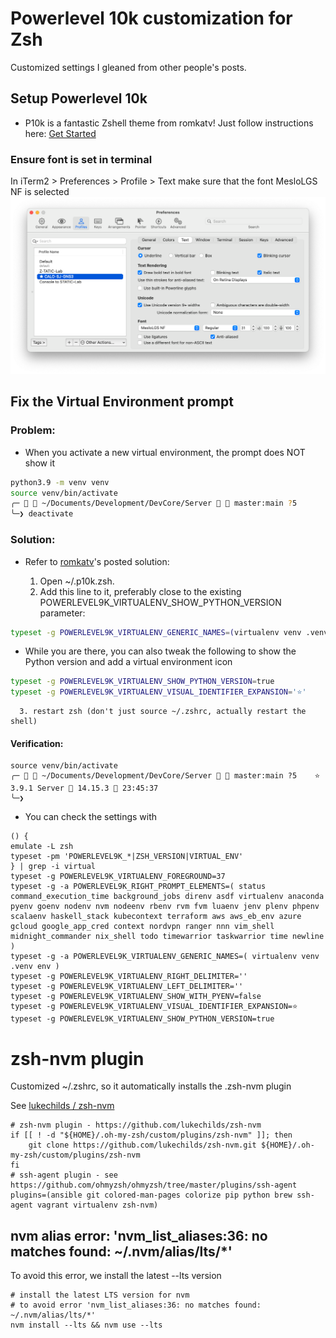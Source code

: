 # Powerlevel 10k customization for Zsh

Customized settings I gleaned from other people's posts.

## Setup Powerlevel 10k
   *  P10k is a fantastic Zshell theme from romkatv! Just follow instructions here:  [Get Started](https://github.com/romkatv/powerlevel10k#get-started)

### Ensure font is set in terminal

In iTerm2 > Preferences > Profile > Text
 make sure that the font MesloLGS NF is selected
 ![](iterm2_font_profile.png)

## Fix the Virtual Environment prompt

### Problem:

   *  When you activate a new virtual environment, the prompt does NOT show it

```bash
python3.9 -m venv venv
source venv/bin/activate
╭─   ~/Documents/Development/DevCore/Server   master:main ?5                    14.15.3  23:44:12
╰─❯ deactivate
```

 ### Solution:

   *  Refer to [romkatv](https://github.com/romkatv/powerlevel10k/issues/532#issuecomment-592064973)'s posted solution:

      1. Open ~/.p10k.zsh.
      2. Add this line to it, preferably close to the existing POWERLEVEL9K_VIRTUALENV_SHOW_PYTHON_VERSION parameter:

```bash
typeset -g POWERLEVEL9K_VIRTUALENV_GENERIC_NAMES=(virtualenv venv .venv env)
```

   *  While you are there, you can also tweak the following to show the Python version and add a virtual environment icon

```bash
typeset -g POWERLEVEL9K_VIRTUALENV_SHOW_PYTHON_VERSION=true
typeset -g POWERLEVEL9K_VIRTUALENV_VISUAL_IDENTIFIER_EXPANSION='⭐'
```

      3. restart zsh (don't just source ~/.zshrc, actually restart the shell)

 #### Verification:

```
source venv/bin/activate
╭─   ~/Documents/Development/DevCore/Server   master:main ?5    ⭐ 3.9.1 Server  14.15.3  23:45:37
╰─❯
```
   *  You can check the settings with
```
() {
emulate -L zsh
typeset -pm 'POWERLEVEL9K_*|ZSH_VERSION|VIRTUAL_ENV'
} | grep -i virtual
typeset -g POWERLEVEL9K_VIRTUALENV_FOREGROUND=37
typeset -g -a POWERLEVEL9K_RIGHT_PROMPT_ELEMENTS=( status command_execution_time background_jobs direnv asdf virtualenv anaconda pyenv goenv nodenv nvm nodeenv rbenv rvm fvm luaenv jenv plenv phpenv scalaenv haskell_stack kubecontext terraform aws aws_eb_env azure gcloud google_app_cred context nordvpn ranger nnn vim_shell midnight_commander nix_shell todo timewarrior taskwarrior time newline )
typeset -g -a POWERLEVEL9K_VIRTUALENV_GENERIC_NAMES=( virtualenv venv .venv env )
typeset -g POWERLEVEL9K_VIRTUALENV_RIGHT_DELIMITER=''
typeset -g POWERLEVEL9K_VIRTUALENV_LEFT_DELIMITER=''
typeset -g POWERLEVEL9K_VIRTUALENV_SHOW_WITH_PYENV=false
typeset -g POWERLEVEL9K_VIRTUALENV_VISUAL_IDENTIFIER_EXPANSION=⭐
typeset -g POWERLEVEL9K_VIRTUALENV_SHOW_PYTHON_VERSION=true
```
# zsh-nvm plugin

Customized ~/.zshrc, so it automatically installs the .zsh-nvm plugin

See  [ lukechilds /
zsh-nvm](https://github.com/lukechilds/zsh-nvm#manually)


```
# zsh-nvm plugin - https://github.com/lukechilds/zsh-nvm
if [[ ! -d "${HOME}/.oh-my-zsh/custom/plugins/zsh-nvm" ]]; then
    git clone https://github.com/lukechilds/zsh-nvm.git ${HOME}/.oh-my-zsh/custom/plugins/zsh-nvm
fi
# ssh-agent plugin - see https://github.com/ohmyzsh/ohmyzsh/tree/master/plugins/ssh-agent
plugins=(ansible git colored-man-pages colorize pip python brew ssh-agent vagrant virtualenv zsh-nvm)
```

## nvm alias error: 'nvm_list_aliases:36: no matches found: ~/.nvm/alias/lts/*'

To avoid this error, we install the latest --lts version

```
# install the latest LTS version for nvm
# to avoid error 'nvm_list_aliases:36: no matches found: ~/.nvm/alias/lts/*'
nvm install --lts && nvm use --lts
```